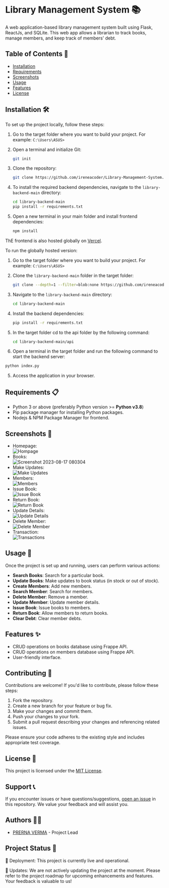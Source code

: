 # Library Management System 📚

A web application-based library management system built using Flask, ReactJs, and SQLite. This web app allows a librarian to track books, manage members, and keep track of members' debt. 

## Table of Contents 📑

- [Installation](#installation)
- [Requirements](#requirements)
- [Screenshots](#screenshots)
- [Usage](#usage)
- [Features](#features)
- [License](#license)

## Installation 🛠️

To set up the project locally, follow these steps:

1. Go to the target folder where you want to build your project. For example: `C:\Users\ASUS>`

2. Open a terminal and initialize Git:

    ```bash
    git init
    ```

3. Clone the repository:

   ```bash
   git clone https://github.com/ireneacoder/Library-Management-System.git
   ```

4. To install the required backend dependencies, navigate to the `library-backend-main` directory:

   ```bash
   cd library-backend-main
   pip install -r requirements.txt
   ```

5. Open a new terminal in your main folder and install frontend dependencies:

    ```bash
    npm install
    ```

ThE frontend is also hosted globally on [Vercel](https://library-management-system-six.vercel.app/).

To run the globally hosted version:

1. Go to the target folder where you want to build your project. For example: `C:\Users\ASUS>`

2. Clone the `library-backend-main` folder in the target folder:

    ```bash
    git clone --depth=1 --filter=blob:none https://github.com/ireneacoder/Library-Management-System.git --path library-backend-main
    ```

3. Navigate to the `library-backend-main` directory:

    ```bash
    cd library-backend-main
    ```

4. Install the backend dependencies:

    ```bash
    pip install -r requirements.txt
    ```
5. In the target folder cd to the api folder by the following command:
    ```bash 
    cd library-backend-main/api
    ```
5. Open a terminal in the target folder and run the following command to start the backend server:

```bash 
python index.py
```

5. Access the application in your browser.

## Requirements 📋

* Python 3 or above (preferably Python version >= **Python v3.8**)
* Pip package manager for installing Python packages.
* Nodejs & NPM Package Manager for frontend.

## Screenshots 📸

* Homepage:\
 ![Hompage](https://github.com/ireneacoder/Library-Management-System/assets/63922114/f74854a6-cc97-431f-bdf3-e4f71f64bf45)
* Books:\
![Screenshot 2023-08-17 080304](https://github.com/ireneacoder/Library-Management-System/assets/63922114/2a9dd39f-574b-43f7-8bd6-c4bc59d6da33)
* Make Updates:\
![Make Updates](https://github.com/ireneacoder/Library-Management-System/assets/63922114/862922d0-90b2-4020-b261-6b274a6ed0a0)
* Members:\
![Members](https://github.com/ireneacoder/Library-Management-System/assets/63922114/ed64cdbf-b38a-4dc1-ad3b-fe9d49963c01)
* Issue Book:\
![Issue Book](https://github.com/ireneacoder/Library-Management-System/assets/63922114/80e365df-40ac-48e1-95b4-6c4634e1cfc3)
* Return Book:\
![Return Book](https://github.com/ireneacoder/Library-Management-System/assets/63922114/c83d2426-0ed1-4807-9a35-fa76cac4c529)
* Update Details:\
![Update Details](https://github.com/ireneacoder/Library-Management-System/assets/63922114/f1afca04-8a32-42c2-90d1-353f96ac6eb7)
* Delete Member:\
![Delete Member](https://github.com/ireneacoder/Library-Management-System/assets/63922114/65dd4707-45c0-4c86-b755-69ebf95e23f6)
* Transaction:\
![Transactions](https://github.com/ireneacoder/Library-Management-System/assets/63922114/6a2374b6-e769-4a27-a7d8-de593de49b0a)

## Usage 🚀

Once the project is set up and running, users can perform various actions:

- **Search Books**: Search for a particular book.
- **Update Books**: Make updates to book status (in stock or out of stock).
- **Create Members**: Add new members.
- **Search Member**: Search for members.
- **Delete Member**: Remove a member.
- **Update Member**: Update member details.
- **Issue Book**: Issue books to members.
- **Return Book**: Allow members to return books.
- **Clear Debt**: Clear member debts.

## Features ✨

- CRUD operations on books database using Frappe API.
- CRUD operations on members database using Frappe API.
- User-friendly interface.

## Contributing 🤝

Contributions are welcome! If you'd like to contribute, please follow these steps:

1. Fork the repository.
2. Create a new branch for your feature or bug fix.
3. Make your changes and commit them.
4. Push your changes to your fork.
5. Submit a pull request describing your changes and referencing related issues.

Please ensure your code adheres to the existing style and includes appropriate test coverage.

## License 📄

This project is licensed under the [MIT License](LICENSE).

## Support 📞

If you encounter issues or have questions/suggestions, [open an issue](https://github.com/ireneacoder/Library-Management-System) in this repository. We value your feedback and will assist you.

## Authors 👩‍💻

- [PRERNA VERMA](https://github.com/ireneacoder) - Project Lead

## Project Status 🚀

🚀 Deployment: This project is currently live and operational.

🛑 Updates: We are not actively updating the project at the moment. Please refer to the project roadmap for upcoming enhancements and features. Your feedback is valuable to us!
